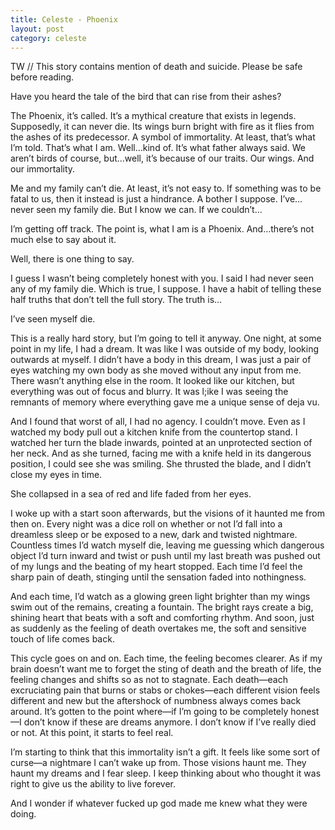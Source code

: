 ```yaml
---
title: Celeste - Phoenix
layout: post
category: celeste
---
```


TW // This story contains mention of death and suicide. Please be safe before reading.

Have you heard the tale of the bird that can rise from their ashes?

The Phoenix, it’s called. It’s a mythical creature that exists in legends. Supposedly, it can never die. Its wings burn bright with fire as it flies from the ashes of its predecessor. A symbol of immortality. At least, that’s what I’m told. That’s what I am. Well…kind of. It’s what father always said. We aren’t birds of course, but…well, it’s because of our traits. Our wings. And our immortality.

Me and my family can’t die. At least, it’s not easy to. If something was to be fatal to us, then it instead is just a hindrance. A bother I suppose. I’ve…never seen my family die. But I know we can. If we couldn’t…

I’m getting off track. The point is, what I am is a Phoenix. And…there’s not much else to say about it.

Well, there is one thing to say.

I guess I wasn’t being completely honest with you. I said I had never seen any of my family die. Which is true, I suppose. I have a habit of telling these half truths that don’t tell the full story. The truth is…

I’ve seen myself die.

This is a really hard story, but I’m going to tell it anyway. One night, at some point in my life, I had a dream. It was like I was outside of my body, looking outwards at myself. I didn’t have a body in this dream, I was just a pair of eyes watching my own body as she moved without any input from me. There wasn’t anything else in the room. It looked like our kitchen, but everything was out of focus and blurry. It was l;ike I was seeing the remnants of memory where everything gave me a unique sense of deja vu.

And I found that worst of all, I had no agency. I couldn’t move. Even as I watched my body pull out a kitchen knife from the countertop stand. I watched her turn the blade inwards, pointed at an unprotected section of her neck. And as she turned, facing me with a knife held in its dangerous position, I could see she was smiling. She thrusted the blade, and I didn’t close my eyes in time.

She collapsed in a sea of red and life faded from her eyes.

I woke up with a start soon afterwards, but the visions of it haunted me from then on. Every night was a dice roll on whether or not I’d fall into a dreamless sleep or be exposed to a new, dark and twisted nightmare. Countless times I’d watch myself die, leaving me guessing which dangerous object I’d turn inward and twist or push until my last breath was pushed out of my lungs and the beating of my heart stopped. Each time I’d feel the sharp pain of death, stinging until the sensation faded into nothingness.

And each time, I’d watch as a glowing green light brighter than my wings swim out of the remains, creating a fountain. The bright rays create a big, shining heart that beats with a soft and comforting rhythm. And soon, just as suddenly as the feeling of death overtakes me, the soft and sensitive touch of life comes back.

This cycle goes on and on. Each time, the feeling becomes clearer. As if my brain doesn’t want me to forget the sting of death and the breath of life, the feeling changes and shifts so as not to stagnate. Each death—each excruciating pain that burns or stabs or chokes—each different vision feels different and new but the aftershock of numbness always comes back around. It’s gotten to the point where—if I’m going to be completely honest—I don’t know if these are dreams anymore. I don’t know if I’ve really died or not. At this point, it starts to feel real.

I’m starting to think that this immortality isn’t a gift. It feels like some sort of curse—a nightmare I can’t wake up from. Those visions haunt me. They haunt my dreams and I fear sleep. I keep thinking about who thought it was right to give us the ability to live forever.

And I wonder if whatever fucked up god made me knew what they were doing.
